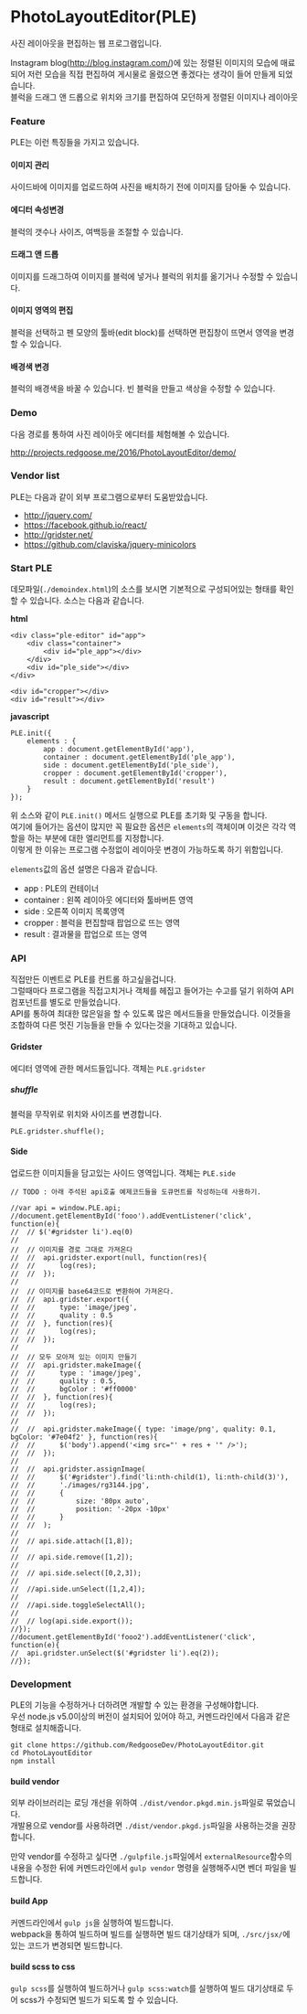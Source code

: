 # PhotoLayoutEditor(PLE)
사진 레이아웃을 편집하는 웹 프로그램입니다.

Instagram blog(http://blog.instagram.com/)에 있는 정렬된 이미지의 모습에 매료되어 저런 모습을 직접 편집하여 게시물로 올렸으면 좋겠다는 생각이 들어 만들게 되었습니다.  
블럭을 드래그 앤 드롭으로 위치와 크기를 편집하여 모던하게 정렬된 이미지나 레이아웃 


### Feature

PLE는 이런 특징들을 가지고 있습니다.

#### 이미지 관리

사이드바에 이미지를 업로드하여 사진을 배치하기 전에 이미지를 담아둘 수 있습니다.

#### 에디터 속성변경

블럭의 갯수나 사이즈, 여백등을 조절할 수 있습니다.

#### 드래그 앤 드롭

이미지를 드래그하여 이미지를 블럭에 넣거나 블럭의 위치를 옮기거나 수정할 수 있습니다.

#### 이미지 영역의 편집

블럭을 선택하고 펜 모양의 툴바(edit block)를 선택하면 편집창이 뜨면서 영역을 변경할 수 있습니다.

#### 배경색 변경

블럭의 배경색을 바꿀 수 있습니다. 빈 블럭을 만들고 색상을 수정할 수 있습니다.



### Demo

다음 경로를 통하여 사진 레이아웃 에디터를 체험해볼 수 있습니다.

http://projects.redgoose.me/2016/PhotoLayoutEditor/demo/


### Vendor list

PLE는 다음과 같이 외부 프로그램으로부터 도움받았습니다.

- http://jquery.com/
- https://facebook.github.io/react/
- http://gridster.net/
- https://github.com/claviska/jquery-minicolors


### Start PLE

데모파일(`./demoindex.html`)의 소스를 보시면 기본적으로 구성되어있는 형태를 확인할 수 있습니다. 소스는 다음과 같습니다.

__html__

```
<div class="ple-editor" id="app">
	<div class="container">
		<div id="ple_app"></div>
	</div>
	<div id="ple_side"></div>
</div>

<div id="cropper"></div>
<div id="result"></div>
```

__javascript__

```
PLE.init({
	elements : {
		app : document.getElementById('app'),
		container : document.getElementById('ple_app'),
		side : document.getElementById('ple_side'),
		cropper : document.getElementById('cropper'),
		result : document.getElementById('result')
	}
});
```

위 소스와 같이 `PLE.init()` 메서드 실행으로 PLE를 초기화 및 구동을 합니다.  
여기에 들어가는 옵션이 많지만 꼭 필요한 옵션은 `elements`의 객체이며 이것은 각각 역할을 하는 부분에 대한 엘리먼트를 지정합니다.  
이렇게 한 이유는 프로그램 수정없이 레이아웃 변경이 가능하도록 하기 위함입니다.

`elements`값의 옵션 설명은 다음과 같습니다.

- app : PLE의 컨테이너
- container : 왼쪽 레이아웃 에디터와 툴바버튼 영역
- side : 오른쪽 이미지 목록영역
- cropper : 블럭을 편집할때 팝업으로 뜨는 영역
- result : 결과물을 팝업으로 뜨는 영역


### API

직접만든 이벤트로 PLE를 컨트롤 하고싶을겁니다.  
그럴때마다 프로그램을 직접고치거나 객체를 헤집고 들어가는 수고를 덜기 위하여 API 컴포넌트를 별도로 만들었습니다.  
API를 통하여 최대한 많은일을 할 수 있도록 많은 메서드들을 만들었습니다. 이것들을 조합하여 다른 멋진 기능들을 만들 수 있다는것을 기대하고 있습니다.

#### Gridster

에디터 영역에 관한 메서드들입니다. 객체는 `PLE.gridster`

##### shuffle
블럭을 무작위로 위치와 사이즈를 변경합니다.

```
PLE.gridster.shuffle();
```


#### Side

업로드한 이미지들을 담고있는 사이드 영역입니다. 객체는 `PLE.side`


```
// TODO : 아래 주석된 api호출 예제코드들을 도큐먼트를 작성하는데 사용하기.

//var api = window.PLE.api;
//document.getElementById('fooo').addEventListener('click', function(e){
//	// $('#gridster li').eq(0)
//
//	// 이미지를 경로 그대로 가져온다
//	//	api.gridster.export(null, function(res){
//	//		log(res);
//	//	});
//
//	// 이미지를 base64코드로 변환하여 가져온다.
//	//	api.gridster.export({
//	//		type: 'image/jpeg',
//	//		quality : 0.5
//	//	}, function(res){
//	//		log(res);
//	//	});
//
//	// 모두 모아져 있는 이미지 만들기
//	//	api.gridster.makeImage({
//	//		type : 'image/jpeg',
//	//		quality : 0.5,
//	//		bgColor : '#ff0000'
//	//	}, function(res){
//	//		log(res);
//	//	});
//
//	//	api.gridster.makeImage({ type: 'image/png', quality: 0.1, bgColor: '#7e04f2' }, function(res){
//	//		$('body').append('<img src="' + res + '" />');
//	//	});
//
//	//	api.gridster.assignImage(
//	//		$('#gridster').find('li:nth-child(1), li:nth-child(3)'),
//	//		'./images/rg3144.jpg',
//	//		{
//	//			size: '80px auto',
//	//			position: '-20px -10px'
//	//		}
//	//	);
//
//	// api.side.attach([1,8]);
//
//	// api.side.remove([1,2]);
//
//	// api.side.select([0,2,3]);
//
//	//api.side.unSelect([1,2,4]);
//
//	//api.side.toggleSelectAll();
//
//	// log(api.side.export());
//});
//document.getElementById('fooo2').addEventListener('click', function(e){
//	api.gridster.unSelect($('#gridster li').eq(2));
//});
```



### Development

PLE의 기능을 수정하거나 더하려면 개발할 수 있는 환경을 구성해야합니다.  
우선 node.js v5.0이상의 버전이 설치되어 있어야 하고, 커멘드라인에서 다음과 같은 형태로 설치해줍니다.

```
git clone https://github.com/RedgooseDev/PhotoLayoutEditor.git
cd PhotoLayoutEditor
npm install
```

#### build vendor
외부 라이브러리는 로딩 개선을 위하여 `./dist/vendor.pkgd.min.js`파일로 묶었습니다.  
개발용으로 vendor를 사용하려면 `./dist/vendor.pkgd.js`파일을 사용하는것을 권장합니다.

만약 vendor를 수정하고 싶다면 `./gulpfile.js`파일에서 `externalResource`함수의 내용을 수정한 뒤에 커멘드라인에서 `gulp vendor` 명령을 실행해주시면 벤더 파일을 빌드합니다.

#### build App
커멘드라인에서 `gulp js`을 실행하여 빌드합니다.  
webpack을 통하여 빌드하며 빌드를 실행하면 빌드 대기상태가 되며, `./src/jsx/`에 있는 코드가 변경되면 빌드합니다.


#### build scss to css
`gulp scss`를 실행하여 빌드하거나 `gulp scss:watch`를 실행하여 빌드 대기상태로 두어 scss가 수정되면 빌드가 되도록 할 수 있습니다.
